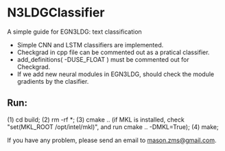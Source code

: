 N3LDGClassifier
===========================
A simple guide for EGN3LDG: text classification 
* Simple CNN and LSTM classifiers are implemented.
* Checkgrad in cpp file can be commented out as a pratical classifier.
* add_definitions( -DUSE_FLOAT ) must be commented out for Checkgrad.
* If we add new neural modules in EGN3LDG, should check the module gradients by the clasifier.
 
## Run:
(1) cd build;
(2) rm -rf *;
(3) cmake ..  (if MKL is installed, check "set(MKL_ROOT /opt/intel/mkl)", and run cmake .. -DMKL=True);
(4) make;


If you have any problem, please send an email to mason.zms@gmail.com.
